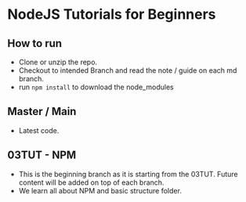 # NodeJS Tutorials for Beginners

## How to run

-   Clone or unzip the repo.
-   Checkout to intended Branch and read the note / guide on each md branch.
-   run `npm install` to download the node_modules

## Master / Main

-   Latest code.

## 03TUT - NPM

-   This is the beginning branch as it is starting from the 03TUT. Future content will be added on top of each branch.
-   We learn all about NPM and basic structure folder.
